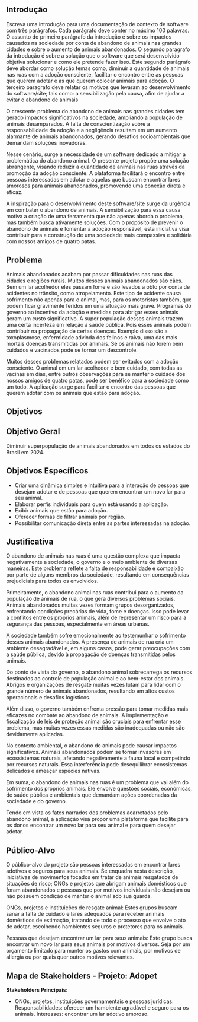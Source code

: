 ## Introdução

Escreva uma introdução para uma documentação de contexto de software com três parágrafos. Cada parágrafo deve conter no máximo 100 palavras. O assunto do primeiro parágrafo da introdução é sobre os impactos causados na sociedade por conta de abandono de animais nas grandes cidades e sobre o aumento de animais abandonados. O segundo paragrafo da introdução é sobre a solução que o software que será desenvolvido objetiva solucionar e como ele pretende fazer isso. Este segundo parágrafo deve abordar como solução temas como, diminuir a quantidade de animais nas ruas com a adoção consciente, facilitar o encontro entre as pessoas que querem adotar e as que querem colocar animais para adoção. O terceiro paragrafo deve relatar os motivos que levaram ao desenvolvimento do software/site; tais como: a sensibilização pela causa, afim de ajudar a evitar o abandono de animais

O crescente problema do abandono de animais nas grandes cidades tem gerado impactos significativos na sociedade, ampliando a população de animais desamparados. A falta de conscientização sobre a responsabilidade da adoção e a negligência resultam em um aumento alarmante de animais abandonados, gerando desafios socioambientais que demandam soluções inovadoras.

Nesse cenário, surge a necessidade de um software dedicado a mitigar a problemática do abandono animal. O presente projeto propõe uma solução abrangente, visando reduzir a quantidade de animais nas ruas através da promoção da adoção consciente. A plataforma facilitará o encontro entre pessoas interessadas em adotar e aquelas que buscam encontrar lares amorosos para animais abandonados, promovendo uma conexão direta e eficaz.

A inspiração para o desenvolvimento deste software/site surge da urgência em combater o abandono de animais. A sensibilização para essa causa motiva a criação de uma ferramenta que não apenas aborda o problema, mas também busca ativamente soluções. Com o propósito de prevenir o abandono de animais e fomentar a adoção responsável, esta iniciativa visa contribuir para a construção de uma sociedade mais compassiva e solidária com nossos amigos de quatro patas.

## Problema

Animais abandonados acabam por passar dificuldades nas ruas das cidades e regiões rurais. Muitos desses animais abandonados são cães. Sem um lar acolhedor eles passam fome e são levados a obto por conta de acidentes no trânsito, como atropelamento. Este tipo de acidente causa sofrimento não apenas para o animal, mas, para os motoristas também, que podem ficar gravimente feridos em uma situação mais grave. Programas do governo ao incentivo da adoção e medidas para abrigar esses animais geram um custo significativo. A super população desses animais trazem uma certa incerteza em relação à saúde pública. Pois esses animais podem contribuir na propagação de certas doenças. Exemplo disso são a toxoplasmose, enfermidade advinda dos felinos e raiva, uma das mais mortais doenças transmitidas por animais. Se os animais não forem bem cuidados e vacinados pode se tornar um descontrole.

Muitos desses problemas relatados podem ser evitados com a adoção consciente. O animal em um lar acolhedor e bem cuidado, com todas as vacinas em dias, entre outros observações para se manter o cuidade dos nossos amigos de quatro patas, pode ser benéfico para a sociedade como um todo. A aplicação surge para facilitar o encontro das pessoas que querem adotar com os animais que estão para adoção.

## Objetivos

## Objetivo Geral

Diminuir superpopulação de animais abandonados em todos os estados do Brasil em 2024.

## Objetivos Específicos

-   Criar uma dinâmica simples e intuitiva para a interação de pessoas que desejam adotar e de pessoas que querem encontrar um novo lar para seu animal.
-   Elaborar perfis individuais para quem está usando a aplicação.
-   Exibir animais que estão para adoção.
-   Oferecer formas de filtrar animais por região.
-   Possibilitar comunicação direta entre as partes interessadas na adoção.

## Justificativa

O abandono de animais nas ruas é uma questão complexa que impacta negativamente a sociedade, o governo e o meio ambiente de diversas maneiras. Este problema reflete a falta de responsabilidade e compaixão por parte de alguns membros da sociedade, resultando em consequências prejudiciais para todos os envolvidos.

Primeiramente, o abandono animal nas ruas contribui para o aumento da população de animais de rua, o que gera diversos problemas sociais. Animais abandonados muitas vezes formam grupos desorganizados, enfrentando condições precárias de vida, fome e doenças. Isso pode levar a conflitos entre os próprios animais, além de representar um risco para a segurança das pessoas, especialmente em áreas urbanas.

A sociedade também sofre emocionalmente ao testemunhar o sofrimento desses animais abandonados. A presença de animais de rua cria um ambiente desagradável e, em alguns casos, pode gerar preocupações com a saúde pública, devido à propagação de doenças transmitidas pelos animais.

Do ponto de vista do governo, o abandono animal sobrecarrega os recursos destinados ao controle de população animal e ao bem-estar dos animais. Abrigos e organizações de resgate muitas vezes lutam para lidar com o grande número de animais abandonados, resultando em altos custos operacionais e desafios logísticos.

Além disso, o governo também enfrenta pressão para tomar medidas mais eficazes no combate ao abandono de animais. A implementação e fiscalização de leis de proteção animal são cruciais para enfrentar esse problema, mas muitas vezes essas medidas são inadequadas ou não são devidamente aplicadas.

No contexto ambiental, o abandono de animais pode causar impactos significativos. Animais abandonados podem se tornar invasores em ecossistemas naturais, afetando negativamente a fauna local e competindo por recursos naturais. Essa interferência pode desequilibrar ecossistemas delicados e ameaçar espécies nativas.

Em suma, o abandono de animais nas ruas é um problema que vai além do sofrimento dos próprios animais. Ele envolve questões sociais, econômicas, de saúde pública e ambientais que demandam ações coordenadas da sociedade e do governo.

Tendo em vista os fatos narrados dos problemas acarretados pelo abandono animal, a aplicação visa propor uma plataforma que facilite para os donos encontrar um novo lar para seu animal e para quem desejar adotar.

## Público-Alvo

O público-alvo do projeto são pessoas interessadas em encontrar lares adotivos e seguros para seus animais. Se enquadra nesta descrição, iniciativas de movimentos focados em tratar de animais resgatados de situações de risco; ONGs e projetos que abrigam animais domésticos que foram abandonados e pessoas que por motivos individuais não desejam ou não possuem condição de manter o animal sob sua guarda.

ONGs, projetos e instituições de resgate animal: Estes grupos buscam sanar a falta de cuidado e lares adequados para receber animais domésticos de estimação, tratando de todo o processo que envolve o ato de adotar, escolhendo hambientes seguros e protetores para os animais.

Pessoas que desejam encontrar um lar para seus animais: Este grupo busca encontrar um novo lar para seus animais por motivos diversos. Seja por um orçamento limitado para manter os gastos com animais, por motivos de allergia ou por quais quer outros motivos relevantes.

## Mapa de Stakeholders - Projeto: Adopet

**Stakeholders Principais:**

-   ONGs, projetos, instituições governamentais e pessoas jurídicas:
    Responsabilidades: oferecer um hambiente agradável e seguro para os animais.
    Interesses: encontrar um lar adotivo amoroso.
